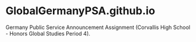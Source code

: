 # GlobalGermanyPSA.github.io

Germany Public Service Announcement Assignment (Corvallis High School - Honors Global Studies Period 4).
